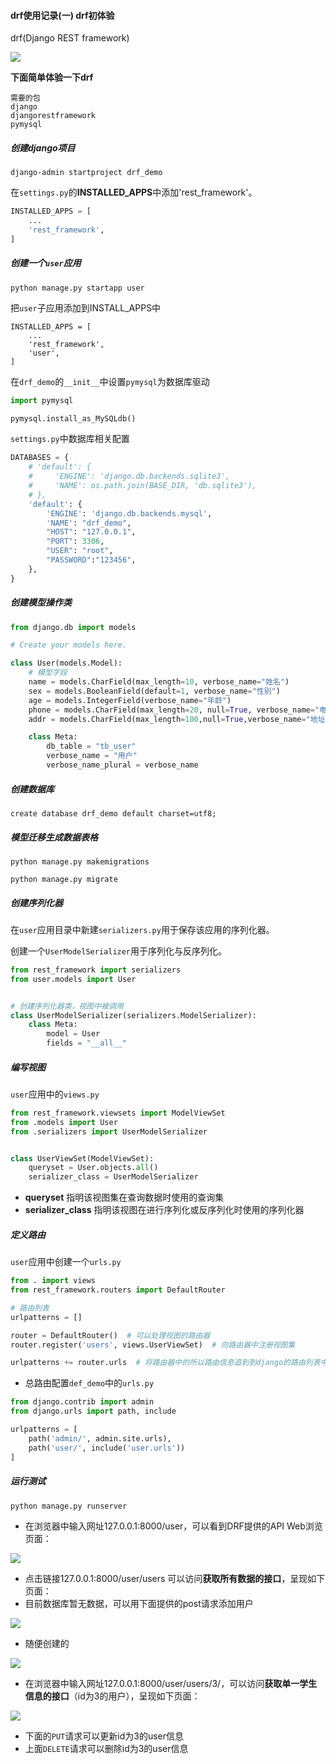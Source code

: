 #### drf使用记录(一) drf初体验

drf(Django REST framework)

![](../res/drf_logo.png)

**下面简单体验一下drf**

```
需要的包
django
djangorestframework
pymysql
```

##### 创建django项目

`django-admin startproject drf_demo`

在`settings.py`的**INSTALLED_APPS**中添加'rest_framework'。

```python
INSTALLED_APPS = [
    ...
    'rest_framework',
]
```



##### 创建一个`user`应用
`python manage.py startapp user`

把`user`子应用添加到INSTALL_APPS中

```
INSTALLED_APPS = [
    ...
    'rest_framework',
    'user',
]
```

在`drf_demo`的`__init__`中设置`pymysql`为数据库驱动

```python
import pymysql

pymysql.install_as_MySQLdb()
```



`settings.py`中数据库相关配置

```python
DATABASES = {
    # 'default': {
    #     'ENGINE': 'django.db.backends.sqlite3',
    #     'NAME': os.path.join(BASE_DIR, 'db.sqlite3'),
    # },
    'default': {
        'ENGINE': 'django.db.backends.mysql',
        'NAME': "drf_demo",
        "HOST": "127.0.0.1",
        "PORT": 3306,
        "USER": "root",
        "PASSWORD":"123456",
    },
}
```

##### 创建模型操作类

```python
from django.db import models

# Create your models here.

class User(models.Model):
    # 模型字段
    name = models.CharField(max_length=10, verbose_name="姓名")
    sex = models.BooleanField(default=1, verbose_name="性别")
    age = models.IntegerField(verbose_name="年龄")
    phone = models.CharField(max_length=20, null=True, verbose_name="电话")
    addr = models.CharField(max_length=100,null=True,verbose_name="地址")

    class Meta:
        db_table = "tb_user"
        verbose_name = "用户"
        verbose_name_plural = verbose_name

```



##### 创建数据库

`create database drf_demo default charset=utf8;`

##### 模型迁移生成数据表格

`python manage.py makemigrations`

`python manage.py migrate`



##### 创建序列化器

在`user`应用目录中新建`serializers.py`用于保存该应用的序列化器。

创建一个`UserModelSerializer`用于序列化与反序列化。

```python
from rest_framework import serializers
from user.models import User


# 创建序列化器类，视图中被调用
class UserModelSerializer(serializers.ModelSerializer):
    class Meta:
        model = User
        fields = "__all__"
```



##### 编写视图

`user`应用中的`views.py`

```python
from rest_framework.viewsets import ModelViewSet
from .models import User
from .serializers import UserModelSerializer


class UserViewSet(ModelViewSet):
    queryset = User.objects.all()
    serializer_class = UserModelSerializer
```

- **queryset** 指明该视图集在查询数据时使用的查询集
- **serializer_class** 指明该视图在进行序列化或反序列化时使用的序列化器

##### 定义路由

`user`应用中创建一个`urls.py`

```python
from . import views
from rest_framework.routers import DefaultRouter

# 路由列表
urlpatterns = []

router = DefaultRouter()  # 可以处理视图的路由器
router.register('users', views.UserViewSet)  # 向路由器中注册视图集

urlpatterns += router.urls  # 将路由器中的所以路由信息追到到django的路由列表中
```

- 总路由配置`def_demo`中的`urls.py`
```python
from django.contrib import admin
from django.urls import path, include

urlpatterns = [
    path('admin/', admin.site.urls),
    path('user/', include('user.urls'))
]
```



##### 运行测试

`python manage.py runserver`

- 在浏览器中输入网址127.0.0.1:8000/user，可以看到DRF提供的API Web浏览页面：

![](../res/drf1.png)

- 点击链接127.0.0.1:8000/user/users 可以访问**获取所有数据的接口**，呈现如下页面：
- 目前数据库暂无数据，可以用下面提供的post请求添加用户

![](../res/drf2.png)

- 随便创建的

![](../res/drf3.png)

- 在浏览器中输入网址127.0.0.1:8000/user/users/3/，可以访问**获取单一学生信息的接口**（id为3的用户），呈现如下页面：

![](../res/drf4.png)

- 下面的`PUT`请求可以更新id为3的user信息
- 上面`DELETE`请求可以删除id为3的user信息

